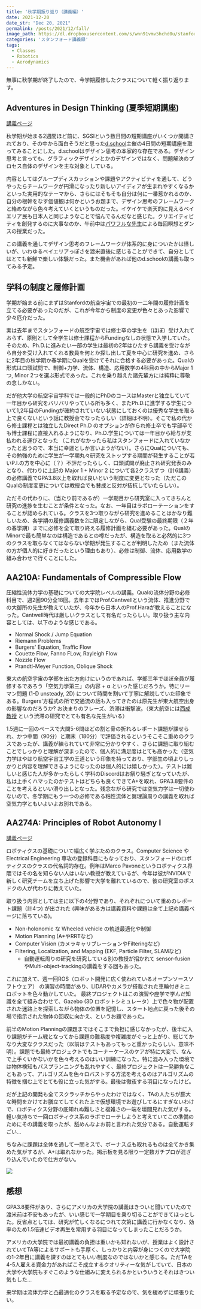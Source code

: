 ```yaml
---
title: '秋学期振り返り（講義編）'
date: 2021-12-20
date_str: "Dec 20, 2021"
permalink: /posts/2021/12/fall/
image_path: https://dl.dropboxusercontent.com/s/wnn91vmv5hchd0u/stanford-fall.jpg?dl=0
categories: 'スタンフォード講義録'
tags:
  - Classes
  - Robotics
  - Aerodynamics
---
```


無事に秋学期が終了したので、今学期履修したクラスについて軽く振り返ります。

## Adventures in Design Thinking (夏季短期講座)
[講義ページ](https://vpge.stanford.edu/resources/sgsi/design-thinking)

秋学期が始まる2週間ほど前に、SGSIという数日間の短期講座がいくつか開講されており、その中から面白そうだと思った[d.school](https://dschool.stanford.edu/)主催の4日間の短期講座を取ってみることにした。d.schoolはデザイン思考の本家的な存在である。デザイン思考と言っても、グラフィックデザインとかのデザインではなく、問題解決のプロセス自体のデザインを主な対象としている。

内容としてはグループディスカッションや課題やアクティビティを通して、どうやったらチームワークが円滑になったり新しいアイディアが生まれやすくなるかといった実用的なテーマから、さらにはそもそも自分は何に一番惹かれるのか、自分の根幹をなす価値観は何かというお題まで、デザイン思考のフレームワークと絡めながら色々考えていくというものだった。イケイケで楽天的に見えるベイエリア民も日本人と同じようなことで悩んでるんだなと感じた。クリエイティビティを創発するのに大事なのか、午前中は[パワフルな先生](https://www.aletahayes.com/about)による毎回瞑想とダンスの授業だった。

この講義を通してデザイン思考のフレームワークが体系的に身についたかは怪しいが、いわゆるベイエリアっぽさを渡米直後に感じることができて、自分としてはとても新鮮で楽しい体験だった。また機会があれば他のd.schoolの講義も取ってみる予定。

## 学科の制度と履修計画
学期が始まる前にまずはStanfordの航空宇宙での最初の一二年間の履修計画を立てる必要があったのだが、これが今年から制度の変更が色々とあった影響で少々厄介だった。

実は去年までスタンフォードの航空宇宙では修士卒の学生を（ほぼ）受け入れておらず、原則として全学生は修士課程からFundingなしの状態で入学していた。そのため、Ph.D.に進みたい一部の学生は最初の2年はひたすら講義を受けながら自分を受け入れてくれる教員を何とか探し出して夏を中心に研究を進め、さらに2年目の秋学期か春学期にQualを受けてそれに合格する必要があった。Qualの形式は口頭試問で、制御+力学、流体、構造、応用数学の4科目の中からMajor 1つ, Minor 2つを選ぶ形式であった。これを乗り越えた諸先輩方には純粋に尊敬の念しかない。

だが他大学の航空宇宙学科では一般的にPhDのコースはMasterと独立していて一年目から研究をバリバリやっている所も多く、またPh.D.に進学する学生について1,2年目のFundingが確約されていない状態にしておくのは優秀な学生を取る上で良くないという話に教授会でなったらしい（詳細は不明）。そこで私の代から修士課程とは独立したDirect Ph.D のオプションが作られ修士卒でも学部卒でも博士課程に直接入れるようになり、Ph.D.学生については一年目から給与が支払われる運びとなった （これがなかったら私はスタンフォードに入れていなかったと思うので、本当に幸運としか言いようがない）。さらにQualについても、その勉強のために学生が一学期丸々研究をストップする期間が発生することが若いP.I.の方を中心に（？）不評だったらしく、口頭試問が廃止され研究発表のみとなり、代わりに上記の Major 1 + Minor 2 について各2クラスずつ（計6講義）の必修講義でGPA3.8以上を取れば良いという制度に変更となった（ただこのQualの制度変更については教授会でも賛成と反対が拮抗していたらしい）。

ただその代わりに、（当たり前であるが）一学期目から研究室に入ってきちんと研究の進捗を生むことが条件となった。なお、一年目はラボローテーションをすることが認められている。クラスを3つ取りながら研究を進めることはかなり難しいため、各学期の履修講義数を2に限定しながら、Qual受験の最終期限（２年の春学期）までに必修を全て取り終える履修計画を組む必要があった。QualのMinorで最も簡単なのは構造であるとの噂だったが、構造を取ると必然的に3つのクラスを取らなくてはならない学期が発生することが判明したため（また流体の方が個人的に好きだったという理由もあり）、必修は制御、流体、応用数学の組み合わせで行くことにした。

## AA210A: Fundamentals of Compressible Flow 
圧縮性流体力学の基礎についての大学院レベルの講義。Qualの流体分野の必修科目で、週2回90分全18回。去年まではProf.Cantwellという流体、推進分野での大御所の先生が教えていたが、今年から日本人のProf.Haraが教えることになった。Cantwell時代は厳しいクラスとして有名だったらしい。取り扱う主な内容としては、以下のような感じである。
- Normal Shock / Jump Equation
- Riemann Problems 
- Burgers' Equation, Traffic Flow
- Couette Flow, Fanno FLow, Rayleigh Flow
- Nozzle Flow
- Prandtl-Meyer Function, Oblique Shock

東大の航空宇宙の学部を出た方向けにいうのであれば、学部三年でほぼ全員が履修するであろう「空気力学第三」の内容 + α といった感じだろうか。特にリーマン問題 (1-D unsteady, 2D) について時間を割いて丁寧に解説していた印象である。Burgers'方程式の所で交通流の話も入ってきたのは原先生が東大航空出身の影響なのだろうか? お決まりのフレーズ、渋滞は衝撃波。（東大航空には[西成教授](https://www.ais.rcast.u-tokyo.ac.jp/ja/research/labs/nishinari.html) という渋滞の研究でとても有名な先生がいる）

1.5週に一回のペースで大問5-6問ほどの割と骨の折れるレポート課題が課せられ、かつ中間（90分）と期末（180分）で評価されるというそこそこ重めのクラスであったが、講義が練られていて非常に分かりやすく、さらに課題に取り組むことでしっかりと理解が深まったので、個人的に満足度はとても高かった（空気力学はやはり航空宇宙工学の王道という印象を持っており、学部生の頃よりしっかりと内容を理解できるようになったのは個人的には嬉しかった）。テストは難しいと感じた人が多かったらしく学科のDiscordはお祭り騒ぎとなっていたが、私は上手くハマったのかテストはどちらも良くできてA+を取れ、GPA3.8要件のことを考えるといい滑り出しとなった。残念ながら研究では空気力学は一切使わないので、冬学期にもう一つの必修である粘性流体と翼理論周りの講義を取れば空気力学ともいよいよお別れである。

## AA274A: Principles of Robot Autonomy I
[講義ページ](https://stanfordasl.github.io/aa274a/)

ロボティクスの基礎について幅広く学ぶためのクラス。Computer Science や Electrical Engineering 専攻の登録科目にもなっており、スタンフォードのロボティクスのクラスの代名詞的存在。例年はMarco Pavoneというロボティクス界隈ではその名を知らない人はいない教授が教えているが、今年は彼がNVIDIAで新しく研究チームを立ち上げた影響で大学を離れているので、彼の研究室のポスドクの人が代わりに教えていた。

取り扱う内容としては主に以下の4分野であり、それぞれについて重めのレポート課題（計4つ) が出された (興味がある方は講義資料や課題は全て上記の講義ページに落ちている)。
- Non-holonomic な Wheeled vehicle の軌道最適化や制御
- Motion Planning (A*やRRTなど)
- Computer Vision (カメラキャリブレーションやFilteringなど)
- Filtering, Localization, and Mapping (EKF, Particle Filter, SLAMなど)
  - 自動運転周りの研究を研究している別の教授が招かれて sensor-fusionやMulti-object-trackingの講義をする回もあった。

これに加えて、週一回ROS（ロボット開発に広く使われているオープンソースソフトウェア）
の演習の時間があり、LIDARやカメラが搭載された車輪付きミニロボットを色々動かしていた。
最終プロジェクトはこの演習や座学で学んだ知識を全て組み合わせて、Gazebo (3D ロボットシミュレータ）上で色々物が配置された迷路上を探索しながら物体の位置を記憶し、スタート地点に戻った後その場で指示された物体の回収に向かえ、というお題であった。

前半のMotion Planningの課題まではそこまで負担に感じなかったが、後半に入り課題がチーム戦となってから課題の難易度や複雑度がぐっと上がり、総じてかなり大変なクラスだった（以前はテストもあってもっと重かったらしい、意味不明）。課題でも最終プロジェクトでもコーナーケースのケアが特に大変で、なんで上手くいかないかを色々考えるのはいい訓練になった。特に混み入った環境では物体検知もパスプランニングも乱れやすく、最終プロジェクトは一発勝負なこともあって、アルゴリズムを色々ロバストする方法を考えるのはアルゴリズムの特徴を掴む上でとても役に立った気がする。最後は徹夜する羽目になったけど。

だが上記の開発も全てスクラッチからやったわけではなく、TAの人たちが膨大な時間をかけてお膳立てしてくれた上で仮想環境でお遊びしてるにすぎないわけで、ロボティクス分野の底知れぬ難しさと複雑さの一端を垣間見れた気がする。軽い気持ちで一回ロボティクス系のラボでローテしようと考えていてこの準備のためにその講義を取ったが、舐めんなよお前と言われた気分である。自動運転すごい...

ちなみに課題は全体を通して一問ミスで、ボーナス点も取れるものは全てかき集めた気がするが、A+は取れなかった。掲示板を見る限り一定数ガチプロが混ざり込んでいたので仕方がない。

<img src = "https://dl.dropboxusercontent.com/s/w4sfo2herttnhq4/ros-project.png?dl=0">

## 感想
GPA3.8要件があり、さらにアメリカの大学院の講義はきついと聞いていたので渡米前は不安もあったが、いい感じで一学期目を乗り切ることができてほっとした。反省点としては、研究が忙しくなるにつれて次第に講義に行かなくなり、効率のため1.5倍速ビデオ再生を常用する羽目になってしまったことだろうか。

アメリカの大学院では最初講義の負担は重いかも知れないが、授業はよく設計されていてTA等によるサポートも手厚く、しっかりと内容が身につくので大学院の1-2年目に講義を課すのはとてもいい制度なのではないかと感じる。ただTAを4-5人雇える資金力があればこそ成立するクオリティーな気がしていて、日本の大学や大学院もすぐこのような仕組みに変えられるかといういうとそれはきつい気もした...

来学期は流体力学と凸最適化のクラスを取る予定なので、気を緩めずに頑張りたい。